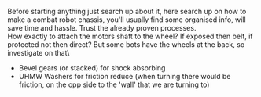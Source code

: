 Before starting anything just search up about it, here search up on how to make a combat robot chassis, you'll usually find some organised info, will save time and hassle. Trust the already proven processes.\
How exactly to attach the motors shaft to the wheel? If exposed then belt, if protected not then direct? But some bots have the wheels at the back, so investigate on that\

- Bevel gears (or stacked) for shock absorbing
- UHMW Washers for friction reduce (when turning there would be friction, on the opp side to the 'wall' that we are turning to)
